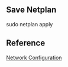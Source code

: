 ## Save Netplan
sudo netplan apply

## Reference
[Network Configuration](https://help.ubuntu.com/18.04/serverguide/network-configuration.html)</br>
